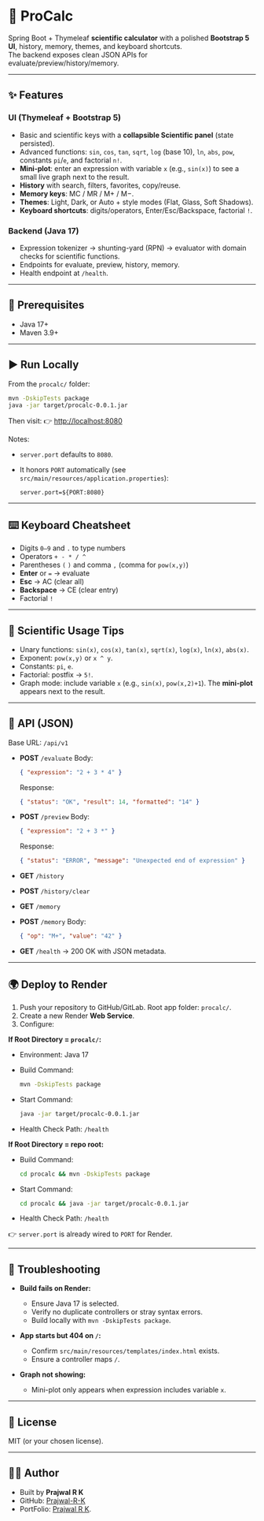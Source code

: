 
# 🔢 ProCalc

Spring Boot + Thymeleaf **scientific calculator** with a polished **Bootstrap 5 UI**, history, memory, themes, and keyboard shortcuts.  
The backend exposes clean JSON APIs for evaluate/preview/history/memory.

---

## ✨ Features

### UI (Thymeleaf + Bootstrap 5)
- Basic and scientific keys with a **collapsible Scientific panel** (state persisted).
- Advanced functions: `sin`, `cos`, `tan`, `sqrt`, `log` (base 10), `ln`, `abs`, `pow`, constants `pi`/`e`, and factorial `n!`.
- **Mini-plot**: enter an expression with variable `x` (e.g., `sin(x)`) to see a small live graph next to the result.
- **History** with search, filters, favorites, copy/reuse.
- **Memory keys**: MC / MR / M+ / M−.
- **Themes**: Light, Dark, or Auto + style modes (Flat, Glass, Soft Shadows).
- **Keyboard shortcuts**: digits/operators, Enter/Esc/Backspace, factorial `!`.

### Backend (Java 17)
- Expression tokenizer → shunting-yard (RPN) → evaluator with domain checks for scientific functions.
- Endpoints for evaluate, preview, history, memory.
- Health endpoint at `/health`.

---

## 🔧 Prerequisites

- Java 17+
- Maven 3.9+

---

## ▶️ Run Locally

From the `procalc/` folder:

```bash
mvn -DskipTests package
java -jar target/procalc-0.0.1.jar
````

Then visit:
👉 [http://localhost:8080](http://localhost:8080)

Notes:

* `server.port` defaults to `8080`.
* It honors `PORT` automatically (see `src/main/resources/application.properties`):

  ```properties
  server.port=${PORT:8080}
  ```

---

## ⌨️ Keyboard Cheatsheet

* Digits `0–9` and `.` to type numbers
* Operators `+ - * / ^`
* Parentheses `(` `)` and comma `,` (comma for `pow(x,y)`)
* **Enter** or `=` → evaluate
* **Esc** → AC (clear all)
* **Backspace** → CE (clear entry)
* Factorial `!`

---

## 📘 Scientific Usage Tips

* Unary functions: `sin(x)`, `cos(x)`, `tan(x)`, `sqrt(x)`, `log(x)`, `ln(x)`, `abs(x)`.
* Exponent: `pow(x,y)` or `x ^ y`.
* Constants: `pi`, `e`.
* Factorial: postfix → `5!`.
* Graph mode: include variable `x` (e.g., `sin(x)`, `pow(x,2)+1`). The **mini-plot** appears next to the result.

---

## 📡 API (JSON)

Base URL: `/api/v1`

* **POST** `/evaluate`
  Body:

  ```json
  { "expression": "2 + 3 * 4" }
  ```

  Response:

  ```json
  { "status": "OK", "result": 14, "formatted": "14" }
  ```

* **POST** `/preview`
  Body:

  ```json
  { "expression": "2 + 3 *" }
  ```

  Response:

  ```json
  { "status": "ERROR", "message": "Unexpected end of expression" }
  ```

* **GET** `/history`

* **POST** `/history/clear`

* **GET** `/memory`

* **POST** `/memory`
  Body:

  ```json
  { "op": "M+", "value": "42" }
  ```

* **GET** `/health` → 200 OK with JSON metadata.

---

## 🌍 Deploy to Render

1. Push your repository to GitHub/GitLab. Root app folder: `procalc/`.
2. Create a new Render **Web Service**.
3. Configure:

**If Root Directory = `procalc/`:**

* Environment: Java 17
* Build Command:

  ```bash
  mvn -DskipTests package
  ```
* Start Command:

  ```bash
  java -jar target/procalc-0.0.1.jar
  ```
* Health Check Path: `/health`

**If Root Directory = repo root:**

* Build Command:

  ```bash
  cd procalc && mvn -DskipTests package
  ```
* Start Command:

  ```bash
  cd procalc && java -jar target/procalc-0.0.1.jar
  ```
* Health Check Path: `/health`

👉 `server.port` is already wired to `PORT` for Render.

---

## 🐞 Troubleshooting

* **Build fails on Render:**

  * Ensure Java 17 is selected.
  * Verify no duplicate controllers or stray syntax errors.
  * Build locally with `mvn -DskipTests package`.

* **App starts but 404 on `/`:**

  * Confirm `src/main/resources/templates/index.html` exists.
  * Ensure a controller maps `/`.

* **Graph not showing:**

  * Mini-plot only appears when expression includes variable `x`.

---

## 📜 License

MIT (or your chosen license).

---

## 👨‍💻 Author

* Built by **Prajwal R K**
* GitHub: [Prajwal-R-K](https://github.com/Prajwal-R-K/calculator-button-app.git)
* PortFolio: [Prajwal R K](https://prajwal-r-k.github.io/PortFolio).

